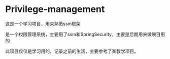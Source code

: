 # Privilege-management

这是一个学习项目，用来熟悉ssm框架

是一个权限管理系统，主要用了ssm和SpringSecurity，主要是后期用来做项目用的

此项目仅仅是学习用的，记录之前的生活，主要参考了某教学项目。
